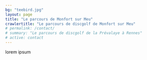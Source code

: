```yaml
---
bg: "teebird.jpg"
layout: page
title: "Le parcours de Monfort sur Meu"
crawlertitle: "Le parcours de discgolf de Monfort sur Meu"
# permalink: /contact/
# summary: "Le parcours de discgolf de la Prévalaye à Rennes"
# active: contact
---
```


lorem ipsum